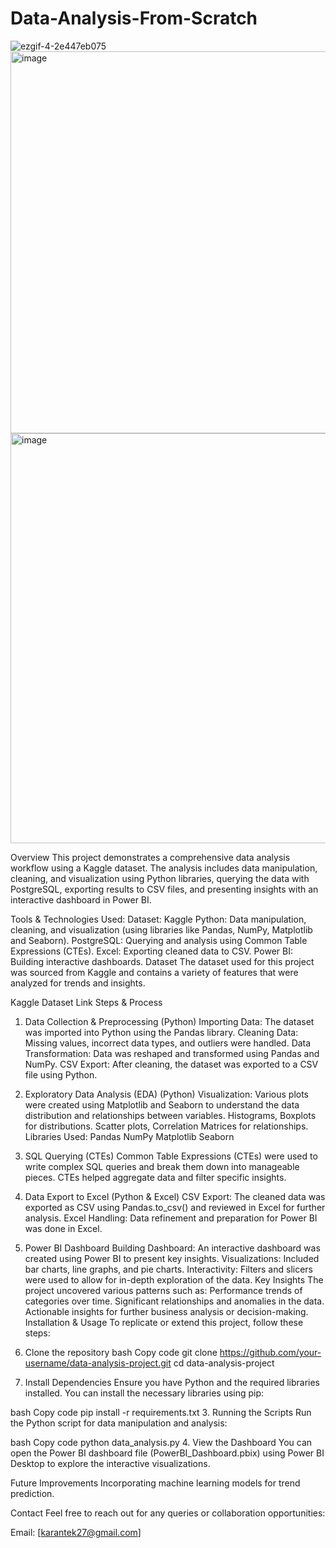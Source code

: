 # Data-Analysis-From-Scratch
![ezgif-4-2e447eb075](https://github.com/user-attachments/assets/f8d41028-021d-4906-9a54-d7f4e77f0658)
<img width="611" alt="image" src="https://github.com/user-attachments/assets/1c637bc7-c79e-4200-b254-da0c252e700d" />
<img width="656" alt="image" src="https://github.com/user-attachments/assets/0785e056-5c9f-426e-b8c2-c3ee5eea2b04" />

Overview
This project demonstrates a comprehensive data analysis workflow using a Kaggle dataset. The analysis includes data manipulation, cleaning, and visualization using Python libraries, querying the data with PostgreSQL, exporting results to CSV files, and presenting insights with an interactive dashboard in Power BI.

Tools & Technologies Used:
Dataset: Kaggle
Python: Data manipulation, cleaning, and visualization (using libraries like Pandas, NumPy, Matplotlib and Seaborn).
PostgreSQL: Querying and analysis using Common Table Expressions (CTEs).
Excel: Exporting cleaned data to CSV.
Power BI: Building interactive dashboards.
Dataset
The dataset used for this project was sourced from Kaggle and contains a variety of features that were analyzed for trends and insights.

Kaggle Dataset Link
Steps & Process
1. Data Collection & Preprocessing (Python)
Importing Data: The dataset was imported into Python using the Pandas library.
Cleaning Data: Missing values, incorrect data types, and outliers were handled.
Data Transformation: Data was reshaped and transformed using Pandas and NumPy.
CSV Export: After cleaning, the dataset was exported to a CSV file using Python.

3. Exploratory Data Analysis (EDA) (Python)
Visualization: Various plots were created using Matplotlib and Seaborn to understand the data distribution and relationships between variables.
Histograms, Boxplots for distributions.
Scatter plots, Correlation Matrices for relationships.
Libraries Used:
Pandas
NumPy
Matplotlib
Seaborn

4. SQL Querying (CTEs)
Common Table Expressions (CTEs) were used to write complex SQL queries and break them down into manageable pieces.
CTEs helped aggregate data and filter specific insights.

5. Data Export to Excel (Python & Excel)
CSV Export: The cleaned data was exported as CSV using Pandas.to_csv() and reviewed in Excel for further analysis.
Excel Handling: Data refinement and preparation for Power BI was done in Excel.

7. Power BI Dashboard
Building Dashboard: An interactive dashboard was created using Power BI to present key insights.
Visualizations: Included bar charts, line graphs, and pie charts.
Interactivity: Filters and slicers were used to allow for in-depth exploration of the data.
Key Insights
The project uncovered various patterns such as:
Performance trends of categories over time.
Significant relationships and anomalies in the data.
Actionable insights for further business analysis or decision-making.
Installation & Usage
To replicate or extend this project, follow these steps:

1. Clone the repository
bash
Copy code
git clone https://github.com/your-username/data-analysis-project.git
cd data-analysis-project
2. Install Dependencies
Ensure you have Python and the required libraries installed. You can install the necessary libraries using pip:

bash
Copy code
pip install -r requirements.txt
3. Running the Scripts
Run the Python script for data manipulation and analysis:

bash
Copy code
python data_analysis.py
4. View the Dashboard
You can open the Power BI dashboard file (PowerBI_Dashboard.pbix) using Power BI Desktop to explore the interactive visualizations.

Future Improvements
Incorporating machine learning models for trend prediction.

Contact
Feel free to reach out for any queries or collaboration opportunities:

Email: [karantek27@gmail.com]
